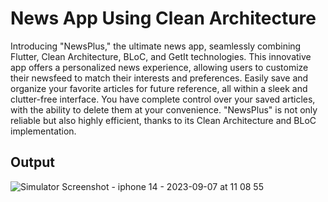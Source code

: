 <h1>News App Using Clean Architecture</h1>
<p>Introducing "NewsPlus," the ultimate news app, seamlessly combining Flutter, Clean Architecture, BLoC, and GetIt technologies. This innovative app offers a personalized news experience, allowing users to customize their newsfeed to match their interests and preferences. Easily save and organize your favorite articles for future reference, all within a sleek and clutter-free interface. You have complete control over your saved articles, with the ability to delete them at your convenience. "NewsPlus" is not only reliable but also highly efficient, thanks to its Clean Architecture and BLoC implementation.</p>

<h2>Output</h2>

![Simulator Screenshot - iphone 14 - 2023-09-07 at 11 08 55](https://github.com/rashifarhan/news_app/assets/115337593/4d483186-c3e4-4207-b45e-87b31cd05d54)
